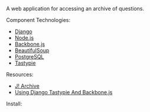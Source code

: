 
A web application for accessing an archive of questions. 

Component Technologies:

- [Django](https://docs.djangoproject.com/)
- [Node.js](http://node.js.org)
- [Backbone.js](http://backbonejs.org/) 
- [BeautifulSoup](http://www.crummy.com/software/BeautifulSoup/) 
- [PostgreSQL](http://www.postgresql.org/) 
- [Tastypie](https://django-tastypie.readthedocs.org/) 

Resources:

- [J! Archive](http://j-archive.com/)
- [Using Django Tastypie And Backbone.js](http://blog.mathandpencil.com/using-django-tastypie-to-create-RESTful-APIs/)

Install:

    